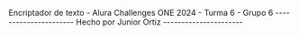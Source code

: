 Encriptador de texto - Alura Challenges ONE 2024 - Turma 6 - Grupo 6
---------------------- Hecho por Junior Ortiz ----------------------
